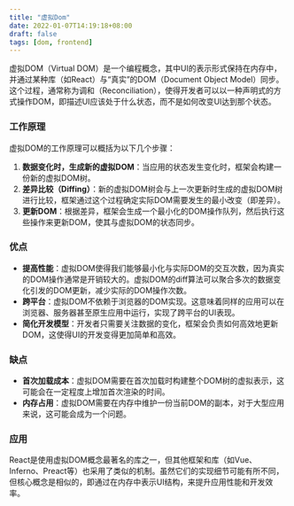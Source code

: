 ```yaml
---
title: "虚拟Dom"
date: 2022-01-07T14:19:18+08:00
draft: false
tags: [dom, frontend]
---
```


虚拟DOM（Virtual DOM）是一个编程概念，其中UI的表示形式保持在内存中，并通过某种库（如React）与“真实”的DOM（Document Object Model）同步。这个过程，通常称为调和（Reconciliation），使得开发者可以以一种声明式的方式操作DOM，即描述UI应该处于什么状态，而不是如何改变UI达到那个状态。

### 工作原理

虚拟DOM的工作原理可以概括为以下几个步骤：

1. **数据变化时，生成新的虚拟DOM**：当应用的状态发生变化时，框架会构建一份新的虚拟DOM树。
2. **差异比较（Diffing）**：新的虚拟DOM树会与上一次更新时生成的虚拟DOM树进行比较，框架通过这个过程确定实际DOM需要发生的最小改变（即差异）。
3. **更新DOM**：根据差异，框架会生成一个最小化的DOM操作队列，然后执行这些操作来更新DOM，使其与虚拟DOM的状态同步。

### 优点

- **提高性能**：虚拟DOM使得我们能够最小化与实际DOM的交互次数，因为真实的DOM操作通常是开销较大的。虚拟DOM的diff算法可以聚合多次的数据变化引发的DOM更新，减少实际的DOM操作次数。
- **跨平台**：虚拟DOM不依赖于浏览器的DOM实现。这意味着同样的应用可以在浏览器、服务器甚至原生应用中运行，实现了跨平台的UI表现。
- **简化开发模型**：开发者只需要关注数据的变化，框架会负责如何高效地更新DOM，这使得UI的开发变得更加简单和高效。

### 缺点

- **首次加载成本**：虚拟DOM需要在首次加载时构建整个DOM树的虚拟表示，这可能会在一定程度上增加首次渲染的时间。
- **内存占用**：虚拟DOM需要在内存中维护一份当前DOM的副本，对于大型应用来说，这可能会成为一个问题。

### 应用

React是使用虚拟DOM概念最著名的库之一，但其他框架和库（如Vue、Inferno、Preact等）也采用了类似的机制。虽然它们的实现细节可能有所不同，但核心概念是相似的，即通过在内存中表示UI结构，来提升应用性能和开发效率。
